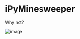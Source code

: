 # iPyMinesweeper
Why not?

![image](https://user-images.githubusercontent.com/48299585/185832044-ea3f3d1a-47aa-4dc8-bc75-f5529acb8415.png)
